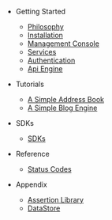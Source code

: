 - Getting Started
    - [Philosophy](/docs/{{version}}/philosophy)
    - [Installation](/docs/{{version}}/installation)
    - [Management Console](/docs/{{version}}/management-console)
    - [Services](/docs/{{version}}/service)
    - [Authentication](/docs/{{version}}/authentication)
    - [Api Engine](/docs/{{version}}/api-engine)

- Tutorials
    - [A Simple Address Book ](/docs/{{version}}/address-book)
    - [A Simple Blog Engine ](/docs/{{version}}/blog-engine)
    
- SDKs
    - [SDKs](/docs/{{version}}/SDKs)
    

- Reference
    - [Status Codes](/docs/{{version}}/status-code)

- Appendix
	- [Assertion Library](/docs/{{version}}/assertions)	
	- [DataStore](/docs/{{version}}/datastore)	

